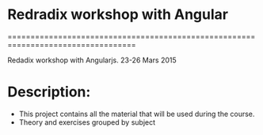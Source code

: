 # Redradix workshop with Angular
==================================================================================

Redadix workshop with Angularjs. 23-26 Mars 2015

# Description:

 * This project contains all the material that will be used during the course.
 * Theory and exercises grouped by subject

